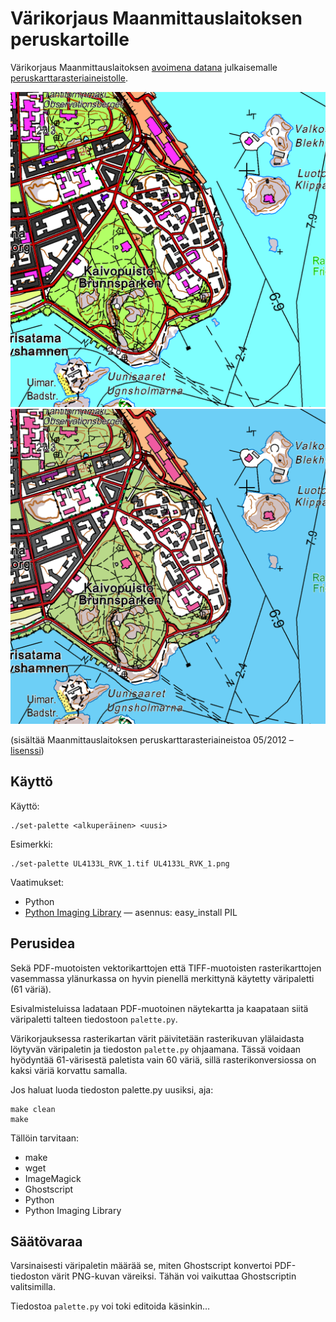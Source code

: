 Värikorjaus Maanmittauslaitoksen peruskartoille
===============================================

Värikorjaus Maanmittauslaitoksen [avoimena datana][1] julkaisemalle [peruskarttarasteriaineistolle][2].

![Vanha](examples/old.png)
![Uusi](examples/new.png)

(sisältää Maanmittauslaitoksen peruskarttarasteriaineistoa 05/2012 – [lisenssi][3])

[1]: http://www.maanmittauslaitos.fi/avoindata/hankinta
[2]: http://www.maanmittauslaitos.fi/digituotteet/peruskarttarasteri
[3]: http://www.maanmittauslaitos.fi/avoindata_lisenssi_versio1_20120501


Käyttö
------

Käyttö:

    ./set-palette <alkuperäinen> <uusi>

Esimerkki:

    ./set-palette UL4133L_RVK_1.tif UL4133L_RVK_1.png

Vaatimukset:

- Python
- [Python Imaging Library][4] — asennus: easy_install PIL

[4]: http://www.pythonware.com/library/pil/


Perusidea
---------

Sekä PDF-muotoisten vektorikarttojen että TIFF-muotoisten
rasterikarttojen vasemmassa ylänurkassa on hyvin pienellä
merkittynä käytetty väripaletti (61 väriä).

Esivalmisteluissa ladataan PDF-muotoinen näytekartta ja kaapataan
siitä väripaletti talteen tiedostoon `palette.py`.

Värikorjauksessa rasterikartan värit päivitetään rasterikuvan
ylälaidasta löytyvän väripaletin ja tiedoston `palette.py` ohjaamana.
Tässä voidaan hyödyntää 61-värisestä paletista vain 60 väriä, sillä
rasterikonversiossa on kaksi väriä korvattu samalla.

Jos haluat luoda tiedoston palette.py uusiksi, aja:

    make clean
    make

Tällöin tarvitaan:

- make
- wget
- ImageMagick
- Ghostscript
- Python
- Python Imaging Library


Säätövaraa
----------

Varsinaisesti väripaletin määrää se, miten Ghostscript konvertoi
PDF-tiedoston värit PNG-kuvan väreiksi. Tähän voi vaikuttaa
Ghostscriptin valitsimilla.

Tiedostoa `palette.py` voi toki editoida käsinkin…
